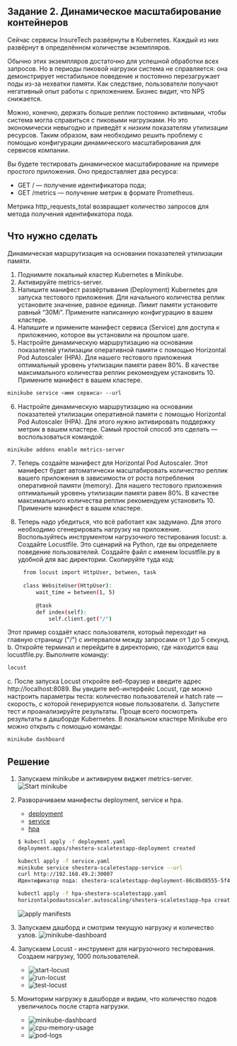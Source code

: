 ## Задание 2. Динамическое масштабирование контейнеров

Сейчас сервисы InsureTech развёрнуты в Kubernetes. Каждый из них развёрнут в определённом количестве экземпляров.

Обычно этих экземпляров достаточно для успешной обработки всех запросов. Но в периоды пиковой нагрузки система не справляется: она демонстрирует нестабильное поведение и постоянно перезагружает поды из-за нехватки памяти. Как следствие, пользователи получают негативный опыт работы с приложением. Бизнес видит, что NPS снижается.

Можно, конечно, держать больше реплик постоянно активными, чтобы система могла справиться с пиковыми нагрузками. Но это экономически невыгодно и приведёт к низким показателям утилизации ресурсов. Таким образом, вам необходимо решить проблему с помощью конфигурации динамического масштабирования для сервисов компании.

Вы будете тестировать динамическое масштабирование на примере простого приложения. Оно предоставляет два ресурса:
- GET / — получение идентификатора пода;
- GET /metrics — получение метрик в формате Prometheus.

Метрика http_requests_total возвращает количество запросов для метода получения идентификатора пода.

## Что нужно сделать

Динамическая маршрутизация на основании показателей утилизации памяти.

1. Поднимите локальный кластер Kubernetes в Minikube.
2. Активируйте metrics-server.
3. Напишите манифест развёртывания (Deployment) Kubernetes для запуска тестового приложения. Для начального количества реплик установите значение, равное единице. Лимит памяти установите равный “30Mi”. Примените написанную конфигурацию в вашем кластере.
4. Напишите и примените манифест сервиса (Service) для доступа к приложению, которое вы установили на прошлом шаге. 
5. Настройте динамическую маршрутизацию на основании показателей утилизации оперативной памяти с помощью Horizontal Pod Autoscaler (HPA). Для нашего тестового приложения оптимальный уровень утилизации памяти равен 80%. В качестве максимального количества реплик рекомендуем установить 10. Примените манифест в вашем кластере.

```bash
minikube service <имя сервиса> --url
```

6. Настройте динамическую маршрутизацию на основании показателей утилизации оперативной памяти с помощью Horizontal Pod Autoscaler (HPA). Для этого нужно активировать поддержку метрик в вашем кластере. Самый простой способ это сделать — воспользоваться командой:

```bash
minikube addons enable metrics-server
```

7. Теперь создайте манифест для Horizontal Pod Autoscaler. Этот манифест будет автоматически масштабировать количество реплик вашего приложения в зависимости от роста потребления оперативной памяти (memory). Для нашего тестового приложения оптимальный уровень утилизации памяти равен 80%. В качестве максимального количества реплик рекомендуем установить 10. Примените манифест в вашем кластере. 

8. Теперь надо убедиться, что всё работает как задумано. Для этого необходимо сгенерировать нагрузку на приложение. Воспользуйтесь инструментом нагрузочного тестирования locust:
a. Создайте Locustfile. Это сценарий на Python, где вы определяете поведение пользователей. Создайте файл с именем locustfile.py в удобной для вас директории. Скопируйте туда код:

```bash
     from locust import HttpUser, between, task
 
     class WebsiteUser(HttpUser):
         wait_time = between(1, 5)
   
         @task
         def index(self):
             self.client.get("/")
```

Этот пример создаёт класс пользователя, который переходит на главную страницу ("/") с интервалом между запросами от 1 до 5 секунд.
b. Откройте терминал и перейдите в директорию, где находится ваш locustfile.py. Выполните команду:
```bash
locust
```

c. После запуска Locust откройте веб-браузер и введите адрес http://localhost:8089. Вы увидите веб-интерфейс Locust, где можно настроить параметры теста: количество пользователей и hatch rate — скорость, с которой генерируются новые пользователи.
d. Запустите тест и проанализируйте результаты. Проще всего посмотреть результаты в дашборде Kubernetes. В локальном кластере Minikube его можно открыть с помощью команды:
```bash
minikube dashboard
```

## Решение

1. Запускаем minikube и активируем виджет metrics-server.
    ![Start minikube](./images/start-minikube.png)

2. Разворачиваем манифесты deployment, service и hpa.
    - [deployment](./deployment.yaml)
    - [service](./service.yaml)
    - [hpa](./hpa.yaml)

    ```bash
    $ kubectl apply -f deployment.yaml
    deployment.apps/shestera-scaletestapp-deployment created

    kubectl apply -f service.yaml
    minikube service shestera-scaletestapp-service --url 
    curl http://192.168.49.2:30007
    Идентификатор пода: shestera-scaletestapp-deployment-86c8bd8555-5f4xq

    kubectl apply -f hpa-shestera-scaletestapp.yaml
    horizontalpodautoscaler.autoscaling/shestera-scaletestapp-hpa created
    ```

    ![apply manifests](./images/kubectl-apply-service-hpa.png)

3. Запускаем дашборд и смотрим текущую нагрузку и количество узлов.
    ![minikube-dashboard](./images/kubectl-dashboard.png)

4. Запускаем Locust - инструмент для нагрузочного тестирования. Создаем нагрузку, 1000 пользователей.
    - ![start-locust](./images/run-locust-with-custom-host.png)
    - ![run-locust](./images/start-locust.png)
    - ![test-locust](./images/locust-test.png)

5. Мониторим нагрузку в дашборде и видим, что количество подов увеличилось после старта нагрузки.
    - ![minikube-dashboard](./images/kubectl-with-locust-running.png)
    - ![cpu-memory-usage](./images/CPU-Memory-usage.png)
    - ![pod-logs](./images/pods-logs.png)

